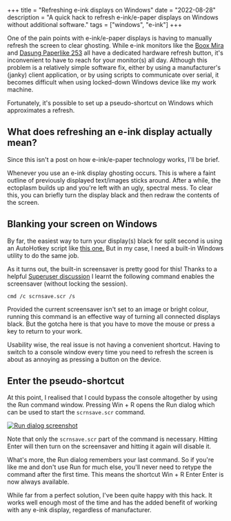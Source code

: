 +++
title = "Refreshing e-ink displays on Windows"
date = "2022-08-28"
description = "A quick hack to refresh e-ink/e-paper displays on Windows without additional software."
tags = ["windows", "e-ink"]
+++

One of the pain points with e-ink/e-paper displays is having to manually refresh the screen to clear ghosting. While e-ink monitors like the [Boox Mira](https://onyxboox.com/boox_mira) and [Dasung Paperlike 253](https://dasung-tech.myshopify.com/pages/more-about-paperlike-253) all have a dedicated hardware refresh button, it's inconvenient to have to reach for your monitor(s) all day. Although this problem is a relatively simple software fix, either by using a manufacturer's (janky) client application, or by using scripts to communicate over serial, it becomes difficult when using locked-down Windows device like my work machine.

Fortunately, it's possible to set up a pseudo-shortcut on Windows which approximates a refresh.

## What does refreshing an e-ink display actually mean?

Since this isn't a post on how e-ink/e-paper technology works, I'll be brief.

Whenever you use an e-ink display ghosting occurs. This is where a faint outline of previously displayed text/images sticks around. After a while, the ectoplasm builds up and you're left with an ugly, spectral mess. To clear this, you can briefly turn the display black and then redraw the contents of the screen.

## Blanking your screen on Windows

By far, the easiest way to turn your display(s) black for split second is using an AutoHotkey script like [this one.](https://gist.github.com/llinfeng/a1a282ec3e0d6d2510bf2c4b04a7940c) But in my case, I need a built-in Windows utility to do the same job.

As it turns out, the built-in screensaver is pretty good for this! Thanks to a helpful [Superuser discussion](https://superuser.com/questions/1658621/on-demand-black-screen-screensaver-black-screen-without-switching-off-monitor) I learnt the following command enables the screensaver (without locking the session).

`cmd /c scrnsave.scr /s`

Provided the current screensaver isn't set to an image or bright colour, running this command is an effective way of turning all connected displays black. But the gotcha here is that you have to move the mouse or press a key to return to your work.

Usability wise, the real issue is not having a convenient shortcut. Having to switch to a console window every time you need to refresh the screen is about as annoying as pressing a button on the device.

## Enter the pseudo-shortcut

At this point, I realised that I could bypass the console altogether by using the Run command window. Pressing Win + R opens the Run dialog which can be used to start the `scrnsave.scr` command.

[![Run dialog screenshot](/images/scrnsave_run_dialog.png "A screenshot of scrnsave.scr in the Run command window.")](https://assets.michaelhoward.kiwi/scrnsave_run_dialog.png)

Note that only the `scrnsave.scr` part of the command is necessary. Hitting Enter will then turn on the screensaver and hitting it again will disable it.  

What's more, the Run dialog remembers your last command. So if you're like me and don't use Run for much else, you'll never need to retype the command after the first time. This means the shortcut Win + R Enter Enter is now always available.

While far from a perfect solution, I've been quite happy with this hack. It works well enough most of the time and has the added benefit of working with any e-ink display, regardless of manufacturer.
